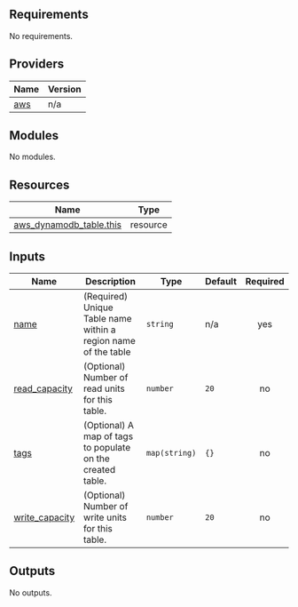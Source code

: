 ## Requirements

No requirements.

## Providers

| Name | Version |
|------|---------|
| <a name="provider_aws"></a> [aws](#provider\_aws) | n/a |

## Modules

No modules.

## Resources

| Name | Type |
|------|------|
| [aws_dynamodb_table.this](https://registry.terraform.io/providers/hashicorp/aws/latest/docs/resources/dynamodb_table) | resource |

## Inputs

| Name | Description | Type | Default | Required |
|------|-------------|------|---------|:--------:|
| <a name="input_name"></a> [name](#input\_name) | (Required) Unique Table name within a region name of the table | `string` | n/a | yes |
| <a name="input_read_capacity"></a> [read\_capacity](#input\_read\_capacity) | (Optional) Number of read units for this table. | `number` | `20` | no |
| <a name="input_tags"></a> [tags](#input\_tags) | (Optional) A map of tags to populate on the created table. | `map(string)` | `{}` | no |
| <a name="input_write_capacity"></a> [write\_capacity](#input\_write\_capacity) | (Optional) Number of write units for this table. | `number` | `20` | no |

## Outputs

No outputs.
